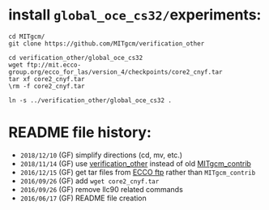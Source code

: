 
# install `global_oce_cs32/`experiments:

```
cd MITgcm/
git clone https://github.com/MITgcm/verification_other

cd verification_other/global_oce_cs32
wget ftp://mit.ecco-group.org/ecco_for_las/version_4/checkpoints/core2_cnyf.tar
tar xf core2_cnyf.tar
\rm -f core2_cnyf.tar

ln -s ../verification_other/global_oce_cs32 .
```

# README file history:

- `2018/12/10` (GF) simplify directions (cd, mv, etc.)
- `2018/11/14` (GF) use [verification_other](https://github.com/MITgcm/verification_other) instead of old [MITgcm_contrib](http://wwwcvs.mitgcm.org/viewvc/MITgcm/MITgcm_contrib/verification_other/)
- `2016/12/15` (GF) get tar files from [ECCO ftp](ftp://mit.ecco-group.org) rather than `MITgcm_contrib`
- `2016/09/26` (GF) add `wget core2_cnyf.tar`
- `2016/09/26` (GF) remove llc90 related commands
- `2016/06/17` (GF) README file creation

